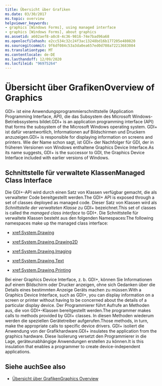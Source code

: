 ```yaml
---
title: Übersicht über Grafiken
ms.date: 03/30/2017
ms.topic: overview
helpviewer_keywords:
- graphics [Windows Forms], using managed interface
- graphics [Windows Forms], about graphics
ms.assetid: a602aef8-a8c8-4c36-9816-74e7bad96a68
ms.openlocfilehash: e2cc534c32c24f3ac13248bd16b177205e480820
ms.sourcegitcommit: 9f6df084c53a3da0ea657ed0d708a72213683084
ms.translationtype: MT
ms.contentlocale: de-DE
ms.lasthandoff: 12/09/2020
ms.locfileid: "96975264"
---
```

# <a name="overview-of-graphics"></a><span data-ttu-id="a5778-102">Übersicht über Grafiken</span><span class="sxs-lookup"><span data-stu-id="a5778-102">Overview of Graphics</span></span>
<span data-ttu-id="a5778-103">GDI+ ist eine Anwendungsprogrammierschnittstelle (Application Programming Interface, API), die das Subsystem des Microsoft Windows-Betriebssystems bildet.</span><span class="sxs-lookup"><span data-stu-id="a5778-103">GDI+ is an application programming interface (API) that forms the subsystem of the Microsoft Windows operating system.</span></span> <span data-ttu-id="a5778-104">GDI+ ist dafür verantwortlich, Informationen auf Bildschirmen und Druckern anzuzeigen.</span><span class="sxs-lookup"><span data-stu-id="a5778-104">GDI+ is responsible for displaying information on screens and printers.</span></span> <span data-ttu-id="a5778-105">Wie der Name schon sagt, ist GDI+ der Nachfolger für GDI, der in früheren Versionen von Windows enthaltene Graphics Device Interface.</span><span class="sxs-lookup"><span data-stu-id="a5778-105">As its name suggests, GDI+ is the successor to GDI, the Graphics Device Interface included with earlier versions of Windows.</span></span>  
  
## <a name="managed-class-interface"></a><span data-ttu-id="a5778-106">Schnittstelle für verwaltete Klassen</span><span class="sxs-lookup"><span data-stu-id="a5778-106">Managed Class Interface</span></span>  
 <span data-ttu-id="a5778-107">Die GDI+-API wird durch einen Satz von Klassen verfügbar gemacht, die als verwalteter Code bereitgestellt werden.</span><span class="sxs-lookup"><span data-stu-id="a5778-107">The GDI+ API is exposed through a set of classes deployed as managed code.</span></span> <span data-ttu-id="a5778-108">Dieser Satz von Klassen wird als *Schnittstelle der verwalteten Klasse* zu GDI+ bezeichnet.</span><span class="sxs-lookup"><span data-stu-id="a5778-108">This set of classes is called the *managed class interface* to GDI+.</span></span> <span data-ttu-id="a5778-109">Die Schnittstelle für verwaltete Klassen besteht aus den folgenden Namespaces:</span><span class="sxs-lookup"><span data-stu-id="a5778-109">The following namespaces make up the managed class interface:</span></span>  
  
- <xref:System.Drawing>  
  
- <xref:System.Drawing.Drawing2D>  
  
- <xref:System.Drawing.Imaging>  
  
- <xref:System.Drawing.Text>  
  
- <xref:System.Drawing.Printing>  
  
 <span data-ttu-id="a5778-110">Bei einer Graphics Device Interface, z. b. GDI+, können Sie Informationen auf einem Bildschirm oder Drucker anzeigen, ohne sich Gedanken über die Details eines bestimmten Anzeige Geräts machen zu müssen.</span><span class="sxs-lookup"><span data-stu-id="a5778-110">With a Graphics Device Interface, such as GDI+, you can display information on a screen or printer without having to be concerned about the details of a particular display device.</span></span> <span data-ttu-id="a5778-111">Der Programmierer führt Aufrufe an Methoden aus, die von GDI+-Klassen bereitgestellt werden.</span><span class="sxs-lookup"><span data-stu-id="a5778-111">The programmer makes calls to methods provided by GDI+ classes.</span></span> <span data-ttu-id="a5778-112">In diesen Methoden wiederum werden die speziellen Gerätetreiber aufgerufen.</span><span class="sxs-lookup"><span data-stu-id="a5778-112">Those methods, in turn, make the appropriate calls to specific device drivers.</span></span> <span data-ttu-id="a5778-113">GDI+ isoliert die Anwendung von der Grafikhardware.</span><span class="sxs-lookup"><span data-stu-id="a5778-113">GDI+ insulates the application from the graphics hardware.</span></span> <span data-ttu-id="a5778-114">Diese Isolierung versetzt den Programmierer in die Lage, geräteunabhängige Anwendungen erstellen zu können.</span><span class="sxs-lookup"><span data-stu-id="a5778-114">It is this insulation that enables a programmer to create device-independent applications.</span></span>  
  
## <a name="see-also"></a><span data-ttu-id="a5778-115">Siehe auch</span><span class="sxs-lookup"><span data-stu-id="a5778-115">See also</span></span>

- [<span data-ttu-id="a5778-116">Übersicht über Grafiken</span><span class="sxs-lookup"><span data-stu-id="a5778-116">Graphics Overview</span></span>](graphics-overview-windows-forms.md)
